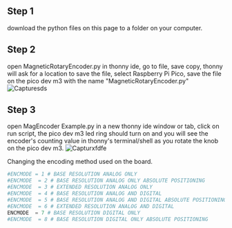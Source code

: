 
## Step 1
download the python files on this page to a folder on your computer.

## Step 2
open MagneticRotaryEncoder.py in thonny ide, go to file, save copy, thonny will ask for a location to save the file, select Raspberry Pi Pico, save the file on the pico dev m3 with the name "MagneticRotaryEncoder.py"
![Capturesds](https://user-images.githubusercontent.com/44074914/209449876-2beeba95-669e-4c17-94fd-d73cc3cc3cc7.PNG)

## Step 3
open MagEncoder Example.py in a new thonny ide window or tab, click on run script, the pico dev m3 led ring should turn on and you will see the encoder's counting value in thonny's terminal/shell as you rotate the knob on the pico dev m3. 
![Capturxfdfe](https://user-images.githubusercontent.com/44074914/209449919-84f3bfc9-86c3-4b74-a000-f64df2c11143.PNG)

Changing the encoding method used on the board.

```python
#ENCMODE = 1 # BASE RESOLUTION ANALOG ONLY
#ENCMODE  = 2 # BASE RESOLUTION ANALOG ONLY ABSOLUTE POSITIONING
#ENCMODE  = 3 # EXTENDED RESOLUTION ANALOG ONLY
#ENCMODE  = 4 # BASE RESOLUTION ANALOG AND DIGITAL
#ENCMODE  = 5 # BASE RESOLUTION ANALOG AND DIGITAL ABSOLUTE POSITIONING
#ENCMODE  = 6 # EXTENDED RESOLUTION ANALOG AND DIGITAL
ENCMODE  = 7 # BASE RESOLUTION DIGITAL ONLY
#ENCMODE  = 8 # BASE RESOLUTION DIGITAL ONLY ABSOLUTE POSITIONING
```
